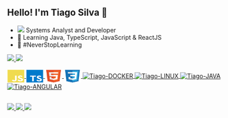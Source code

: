 ## Hello! I'm Tiago Silva 👋

- <img height="14em" src="https://cdn.jsdelivr.net/gh/devicons/devicon/icons/devicon/devicon-original.svg"/> Systems Analyst and Developer
- 📖 Learning Java, TypeScript, JavaScript & ReactJS
- 🚀 #NeverStopLearning

<div>
  <a href="https://github.com/TiagoHSF">
  <img height="180em" src="https://github-readme-stats.vercel.app/api?username=TiagoHSF&show_icons=true&theme=dark&include_all_commits=true&count_private=true"/>
  <img height="180em" src="https://github-readme-stats.vercel.app/api/top-langs/?username=TiagoHSF&layout=compact&langs_count=7&theme=dark"/>
</div>

<div style="display: inline_block"><br>
  <img align="center" alt="Tiago-Js" height="30" width="40" src="https://raw.githubusercontent.com/devicons/devicon/master/icons/javascript/javascript-plain.svg">
  <img align="center" alt=" Tiago-Ts" height="30" width="40" src="https://raw.githubusercontent.com/devicons/devicon/master/icons/typescript/typescript-plain.svg">
  <img align="center" alt="Tiago-HTML" height="30" width="40" src="https://raw.githubusercontent.com/devicons/devicon/master/icons/html5/html5-original.svg">
  <img align="center" alt="Tiago-CSS" height="30" width="40" src="https://raw.githubusercontent.com/devicons/devicon/master/icons/css3/css3-original.svg">
  <img align="center" alt="Tiago-DOCKER" height="40" width="60" src="https://cdn.jsdelivr.net/gh/devicons/devicon/icons/docker/docker-original.svg"/>
  <img align="center" alt="Tiago-LINUX" height="30" width="40" src="https://cdn.jsdelivr.net/gh/devicons/devicon/icons/linux/linux-original.svg" />
  <img align="center" alt="Tiago-JAVA" height="30" width="40" src="https://cdn.jsdelivr.net/gh/devicons/devicon/icons/java/java-original.svg" />
  <img align="center" alt="Tiago-ANGULAR" height="40" width="40" src="https://cdn.jsdelivr.net/gh/devicons/devicon/icons/angularjs/angularjs-original.svg">
</div>
  
##
  
  <div> 
   
<a href="https://www.linkedin.com/in/tiagohsilvati/" target="_blank"><img src="https://img.shields.io/badge/-LinkedIn-%230077B5?style=for-the-badge&logo=linkedin&logoColor=white" target="_blank">
  </a>
<a href="https://www.instagram.com/TiagoSilvaDev/"><img src="https://img.shields.io/badge/Instagram-E4405F?style=for-the-badge&logo=instagram&logoColor=white">
  </a>
<a href = "mailto:tiagohs.hotmart@gmail.com"><img src="https://img.shields.io/badge/-Gmail-%23333?style=for-the-badge&logo=gmail&logoColor=white" target="_blank"></a>
   
   
  
</div>
